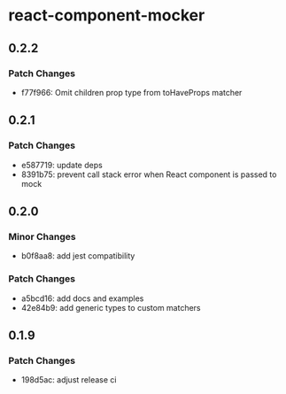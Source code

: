 # react-component-mocker

## 0.2.2

### Patch Changes

- f77f966: Omit children prop type from toHaveProps matcher

## 0.2.1

### Patch Changes

- e587719: update deps
- 8391b75: prevent call stack error when React component is passed to mock

## 0.2.0

### Minor Changes

- b0f8aa8: add jest compatibility

### Patch Changes

- a5bcd16: add docs and examples
- 42e84b9: add generic types to custom matchers

## 0.1.9

### Patch Changes

- 198d5ac: adjust release ci
